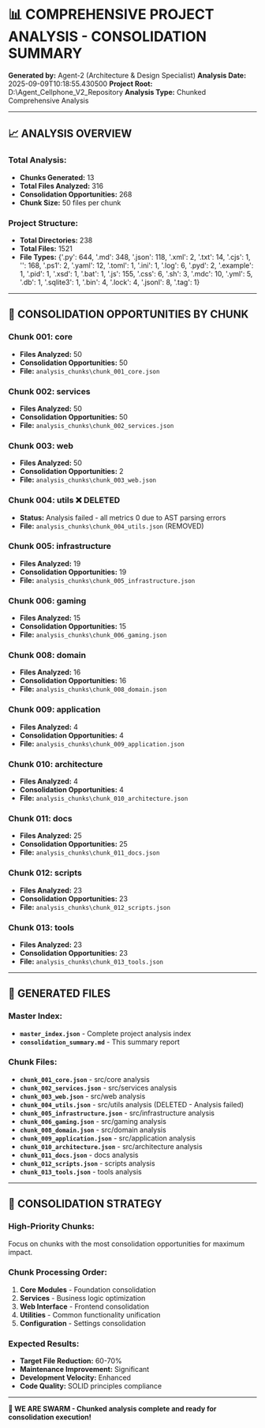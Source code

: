 # 📊 **COMPREHENSIVE PROJECT ANALYSIS - CONSOLIDATION SUMMARY**

**Generated by:** Agent-2 (Architecture & Design Specialist)
**Analysis Date:** 2025-09-09T10:18:55.430500
**Project Root:** D:\Agent_Cellphone_V2_Repository
**Analysis Type:** Chunked Comprehensive Analysis

---

## 📈 **ANALYSIS OVERVIEW**

### **Total Analysis:**
- **Chunks Generated:** 13
- **Total Files Analyzed:** 316
- **Consolidation Opportunities:** 268
- **Chunk Size:** 50 files per chunk

### **Project Structure:**
- **Total Directories:** 238
- **Total Files:** 1521
- **File Types:** {'.py': 644, '.md': 348, '.json': 118, '.xml': 2, '.txt': 14, '.cjs': 1, '': 168, '.ps1': 2, '.yaml': 12, '.toml': 1, '.ini': 1, '.log': 6, '.pyd': 2, '.example': 1, '.pid': 1, '.xsd': 1, '.bat': 1, '.js': 155, '.css': 6, '.sh': 3, '.mdc': 10, '.yml': 5, '.db': 1, '.sqlite3': 1, '.bin': 4, '.lock': 4, '.jsonl': 8, '.tag': 1}

---

## 🎯 **CONSOLIDATION OPPORTUNITIES BY CHUNK**


### **Chunk 001: core**
- **Files Analyzed:** 50
- **Consolidation Opportunities:** 50
- **File:** `analysis_chunks\chunk_001_core.json`


### **Chunk 002: services**
- **Files Analyzed:** 50
- **Consolidation Opportunities:** 50
- **File:** `analysis_chunks\chunk_002_services.json`


### **Chunk 003: web**
- **Files Analyzed:** 50
- **Consolidation Opportunities:** 2
- **File:** `analysis_chunks\chunk_003_web.json`


### **Chunk 004: utils** ❌ **DELETED**
- **Status:** Analysis failed - all metrics 0 due to AST parsing errors
- **File:** `analysis_chunks\chunk_004_utils.json` (REMOVED)


### **Chunk 005: infrastructure**
- **Files Analyzed:** 19
- **Consolidation Opportunities:** 19
- **File:** `analysis_chunks\chunk_005_infrastructure.json`


### **Chunk 006: gaming**
- **Files Analyzed:** 15
- **Consolidation Opportunities:** 15
- **File:** `analysis_chunks\chunk_006_gaming.json`


### **Chunk 008: domain**
- **Files Analyzed:** 16
- **Consolidation Opportunities:** 16
- **File:** `analysis_chunks\chunk_008_domain.json`


### **Chunk 009: application**
- **Files Analyzed:** 4
- **Consolidation Opportunities:** 4
- **File:** `analysis_chunks\chunk_009_application.json`


### **Chunk 010: architecture**
- **Files Analyzed:** 4
- **Consolidation Opportunities:** 4
- **File:** `analysis_chunks\chunk_010_architecture.json`


### **Chunk 011: docs**
- **Files Analyzed:** 25
- **Consolidation Opportunities:** 25
- **File:** `analysis_chunks\chunk_011_docs.json`


### **Chunk 012: scripts**
- **Files Analyzed:** 23
- **Consolidation Opportunities:** 23
- **File:** `analysis_chunks\chunk_012_scripts.json`


### **Chunk 013: tools**
- **Files Analyzed:** 23
- **Consolidation Opportunities:** 23
- **File:** `analysis_chunks\chunk_013_tools.json`


---

## 📁 **GENERATED FILES**

### **Master Index:**
- **`master_index.json`** - Complete project analysis index
- **`consolidation_summary.md`** - This summary report

### **Chunk Files:**
- **`chunk_001_core.json`** - src/core analysis
- **`chunk_002_services.json`** - src/services analysis
- **`chunk_003_web.json`** - src/web analysis
- **`chunk_004_utils.json`** - src/utils analysis (DELETED - Analysis failed)
- **`chunk_005_infrastructure.json`** - src/infrastructure analysis
- **`chunk_006_gaming.json`** - src/gaming analysis
- **`chunk_008_domain.json`** - src/domain analysis
- **`chunk_009_application.json`** - src/application analysis
- **`chunk_010_architecture.json`** - src/architecture analysis
- **`chunk_011_docs.json`** - docs analysis
- **`chunk_012_scripts.json`** - scripts analysis
- **`chunk_013_tools.json`** - tools analysis

---

## 🚀 **CONSOLIDATION STRATEGY**

### **High-Priority Chunks:**
Focus on chunks with the most consolidation opportunities for maximum impact.

### **Chunk Processing Order:**
1. **Core Modules** - Foundation consolidation
2. **Services** - Business logic optimization
3. **Web Interface** - Frontend consolidation
4. **Utilities** - Common functionality unification
5. **Configuration** - Settings consolidation

### **Expected Results:**
- **Target File Reduction:** 60-70%
- **Maintenance Improvement:** Significant
- **Development Velocity:** Enhanced
- **Code Quality:** SOLID principles compliance

---

**🐝 WE ARE SWARM - Chunked analysis complete and ready for consolidation execution!**
